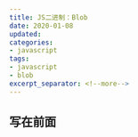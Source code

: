 ```yaml
---
title: JS二进制：Blob
date: 2020-01-08
updated:
categories:
- javascript
tags:
- javascript
- blob
excerpt_separator: <!--more-->
---
```


## 写在前面

<!--more-->